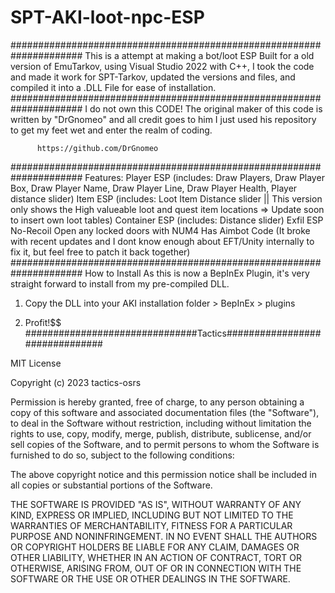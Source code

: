 # SPT-AKI-loot-npc-ESP
#####################################################################
This is a attempt at making a bot/loot ESP Built for a old version 
of EmuTarkov, using Visual Studio 2022 with C++, I took the code and
made it work for SPT-Tarkov, updated the versions and files, and 
compiled it into a .DLL File for ease of installation.
#####################################################################
I do not own this CODE! The original maker of this code is written
by "DrGnomeo" and all credit goes to him I just used his repository to
get my feet wet and enter the realm of coding.

 		  https://github.com/DrGnomeo

#####################################################################
Features:
Player ESP (includes: Draw Players, Draw Player Box, Draw Player Name, Draw Player Line, Draw Player Health, Player distance slider)
Item ESP (includes: Loot Item Distance slider || This version only shows the High valueable loot and quest item locations => Update soon to insert own loot tables)
Container ESP (includes: Distance slider)
Exfil ESP
No-Recoil
Open any locked doors with NUM4
Has Aimbot Code (It broke with recent updates and I dont know enough about EFT/Unity internally to fix it, but feel free to patch it back together)
#####################################################################
How to Install
As this is now a BepInEx Plugin, it's very straight forward to install from my pre-compiled DLL.

1. Copy the DLL into your AKI installation folder > BepInEx > plugins 

2. Profit!$$
###############################Tactics###############################

MIT License

Copyright (c) 2023 tactics-osrs

Permission is hereby granted, free of charge, to any person obtaining a copy
of this software and associated documentation files (the "Software"), to deal
in the Software without restriction, including without limitation the rights
to use, copy, modify, merge, publish, distribute, sublicense, and/or sell
copies of the Software, and to permit persons to whom the Software is
furnished to do so, subject to the following conditions:

The above copyright notice and this permission notice shall be included in all
copies or substantial portions of the Software.

THE SOFTWARE IS PROVIDED "AS IS", WITHOUT WARRANTY OF ANY KIND, EXPRESS OR
IMPLIED, INCLUDING BUT NOT LIMITED TO THE WARRANTIES OF MERCHANTABILITY,
FITNESS FOR A PARTICULAR PURPOSE AND NONINFRINGEMENT. IN NO EVENT SHALL THE
AUTHORS OR COPYRIGHT HOLDERS BE LIABLE FOR ANY CLAIM, DAMAGES OR OTHER
LIABILITY, WHETHER IN AN ACTION OF CONTRACT, TORT OR OTHERWISE, ARISING FROM,
OUT OF OR IN CONNECTION WITH THE SOFTWARE OR THE USE OR OTHER DEALINGS IN THE
SOFTWARE.

